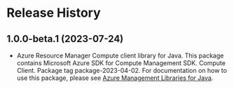 # Release History

## 1.0.0-beta.1 (2023-07-24)

- Azure Resource Manager Compute client library for Java. This package contains Microsoft Azure SDK for Compute Management SDK. Compute Client. Package tag package-2023-04-02. For documentation on how to use this package, please see [Azure Management Libraries for Java](https://aka.ms/azsdk/java/mgmt).
